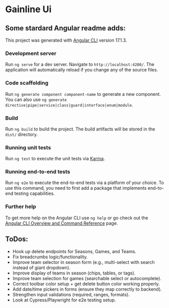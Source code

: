 # Gainline Ui

## Some stardard Angular readme adds:

This project was generated with [Angular CLI](https://github.com/angular/angular-cli) version 17.1.3.

### Development server

Run `ng serve` for a dev server. Navigate to `http://localhost:4200/`. The application will automatically reload if you change any of the source files.

### Code scaffolding

Run `ng generate component component-name` to generate a new component. You can also use `ng generate directive|pipe|service|class|guard|interface|enum|module`.

### Build

Run `ng build` to build the project. The build artifacts will be stored in the `dist/` directory.

### Running unit tests

Run `ng test` to execute the unit tests via [Karma](https://karma-runner.github.io).

### Running end-to-end tests

Run `ng e2e` to execute the end-to-end tests via a platform of your choice. To use this command, you need to first add a package that implements end-to-end testing capabilities.

### Further help

To get more help on the Angular CLI use `ng help` or go check out the [Angular CLI Overview and Command Reference](https://angular.io/cli) page.

## ToDos:

-   Hook up delete endpoints for Seasons, Games, and Teams.
-   Fix breadcrumbs logic/functionality.
-   Improve team selector in season form (e.g., multi-select with search instead of giant dropdown).
-   Improve display of teams in season (chips, tables, or tags).
-   Improve team selection for games (searchable select or autocomplete).
-   Correct toolbar color setup + get delete button color working properly.
-   Add date/time pickers in forms (ensure they map correctly to backend).
-   Strengthen input validations (required, ranges, formats).
-   Look at Cypress/Playwright for e2e testing setup.
